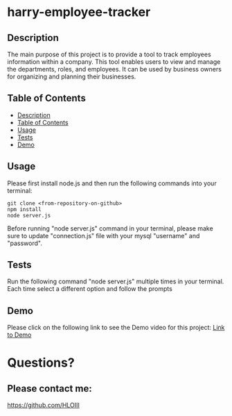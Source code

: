 # harry-employee-tracker

## Description

The main purpose of this project is to provide a tool to track employees information within a company. This tool enables users to view and manage the departments, roles, and employees. It can be used by business owners for organizing and planning their businesses.

## Table of Contents
* [Description](#description)
* [Table of Contents](#table-of-contents)
* [Usage](#usage)
* [Tests](#tests)
* [Demo](#demo)



## Usage
Please first install node.js and then run the following commands into your terminal: 

```
git clone <from-repository-on-github>
npm install
node server.js
```
Before running "node server.js" command in your terminal, please make sure to update "connection.js" file with your mysql "username" and "password".

## Tests
Run the following command "node server.js" multiple times in your terminal. Each time select a different option and follow the prompts

## Demo
Please click on the following link to see the Demo video for this project:
[Link to Demo](https://watch.screencastify.com/v/lujqqi8bBMmSC0mWHk8m)

# Questions?
## Please contact me:
https://github.com/HLOIII
